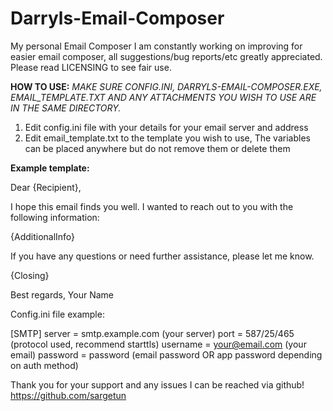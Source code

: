 # Darryls-Email-Composer
My personal Email Composer I am constantly working on improving for easier email composer, all suggestions/bug reports/etc greatly appreciated. Please read LICENSING to see fair use.

**HOW TO USE:**
_MAKE SURE CONFIG.INI, DARRYLS-EMAIL-COMPOSER.EXE, EMAIL_TEMPLATE.TXT AND ANY ATTACHMENTS YOU WISH TO USE ARE IN THE SAME DIRECTORY._
1. Edit config.ini file with your details for your email server and address
2. Edit email_template.txt to the template you wish to use, The variables can be placed anywhere but do not remove them or delete them 

**Example template:**

Dear {Recipient},

I hope this email finds you well. I wanted to reach out to you with the following information:

{AdditionalInfo}

If you have any questions or need further assistance, please let me know.

{Closing}

Best regards,
Your Name

Config.ini file example:

[SMTP]
server = smtp.example.com (your server)
port = 587/25/465 (protocol used, recommend starttls)
username = your@email.com (your email)
password = password (email password OR app password depending on auth method)

Thank you for your support and any issues I can be reached via github! https://github.com/sargetun
